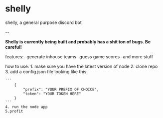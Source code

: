 # shelly
shelly, a general purpose discord bot

--

**Shelly is currently being built and probably has a shit ton of bugs. Be careful!**


features:
    -generate inhouse teams
    -guess game scores
    -and more stuff


how to use: 
    1. make sure you have the latest version of node
    2. clone repo
    3. add a config.json file looking like this:
 
    ```
        {
            "prefix": "YOUR PREFIX OF CHOICE",
            "token": "YOUR TOKEN HERE"
        }
    ```
    4. run the node app
    5.profit
